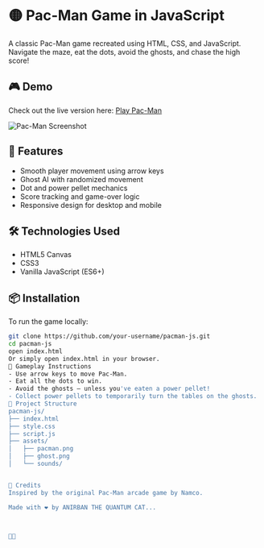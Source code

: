 # 🟡 Pac-Man Game in JavaScript

A classic Pac-Man game recreated using HTML, CSS, and JavaScript. Navigate the maze, eat the dots, avoid the ghosts, and chase the high score!

## 🎮 Demo

Check out the live version here: [Play Pac-Man](https://your-demo-link.com)

![Pac-Man Screenshot](https://your-image-link.com)

## 🚀 Features

- Smooth player movement using arrow keys
- Ghost AI with randomized movement
- Dot and power pellet mechanics
- Score tracking and game-over logic
- Responsive design for desktop and mobile

## 🛠️ Technologies Used

- HTML5 Canvas
- CSS3
- Vanilla JavaScript (ES6+)

## 📦 Installation

To run the game locally:

```bash
git clone https://github.com/your-username/pacman-js.git
cd pacman-js
open index.html
Or simply open index.html in your browser.
🎯 Gameplay Instructions
- Use arrow keys to move Pac-Man.
- Eat all the dots to win.
- Avoid the ghosts — unless you've eaten a power pellet!
- Collect power pellets to temporarily turn the tables on the ghosts.
📁 Project Structure
pacman-js/
├── index.html
├── style.css
├── script.js
├── assets/
│   ├── pacman.png
│   ├── ghost.png
│   └── sounds/


🧠 Credits
Inspired by the original Pac-Man arcade game by Namco.

Made with ❤️ by ANIRBAN THE QUANTUM CAT...




